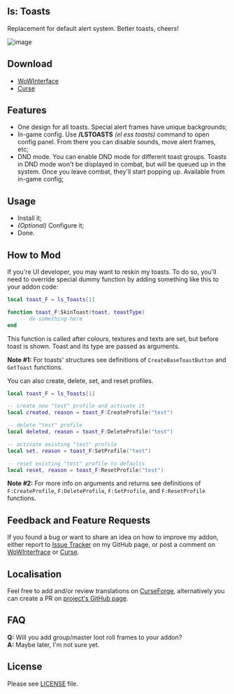 ## ls: Toasts
Replacement for default alert system. Better toasts, cheers!

![image](http://i.imgur.com/PvzX6VF.gif)

## Download
- [WoWInterface](http://www.wowinterface.com/downloads/info24123.html)
- [Curse](http://mods.curse.com/addons/wow/ls-toasts)

## Features
- One design for all toasts. Special alert frames have unique backgrounds;
- In-game config. Use **/LSTOASTS** _(el ess toasts)_ command to open config panel. From there you can disable sounds, move alert frames, etc;
- DND mode. You can enable DND mode for different toast groups. Toasts in DND mode won't be displayed in combat, but will be queued up in the system. Once you leave combat, they'll start popping up. Available from in-game config;

## Usage
- Install it;
- _(Optional)_ Configure it;
- Done.

## How to Mod
If you're UI developer, you may want to reskin my toasts. To do so, you'll need to override special dummy function by adding something like this to your addon code:

```Lua
local toast_F = ls_Toasts[1]

function toast_F:SkinToast(toast, toastType)
	-- do something here
end
```

This function is called after colours, textures and texts are set, but before toast is shown. Toast and its type are passed as arguments.

**Note #1:** For toasts' structures see definitions of `CreateBaseToastButton` and `GetToast` functions.

You can also create, delete, set, and reset profiles.

```Lua
local toast_F = ls_Toasts[1]

-- create new "test" profile and activate it
local created, reason = toast_F:CreateProfile("test")

-- delete "test" profile
local deleted, reason = toast_F:DeleteProfile("test")

-- activate existing "test" profile
local set, reason = toast_F:SetProfile("test")

-- reset existing "test" profile to defaults
local reset, reason = toast_F:ResetProfile("test")

```

**Note #2:** For more info on arguments and returns see definitions of `F:CreateProfile`, `F:DeleteProfile`, `F:SetProfile`, and `F:ResetProfile` functions.

## Feedback and Feature Requests
If you found a bug or want to share an idea on how to improve my addon, either report to [Issue Tracker](https://github.com/ls-/ls_Toasts/issues) on my GitHub page, or post a comment on [WoWInterfrace](http://www.wowinterface.com/downloads/info24123.html#comments) or [Curse](http://mods.curse.com/addons/wow/ls-toasts#comments).

## Localisation
Feel free to add and/or review translations on [CurseForge](https://wow.curseforge.com/addons/ls-toasts/localization/), alternatively you can create a PR on [project's GitHub page](https://github.com/ls-/ls_Toasts/pulls).

## FAQ
**Q:** Will you add group/master loot roll frames to your addon?<br/>
**A:** Maybe later, I'm not sure yet.

## License
Please see [LICENSE](https://github.com/ls-/ls_Toasts/blob/master/LICENSE.txt) file.
